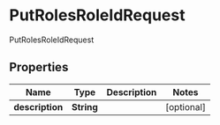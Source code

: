 

# PutRolesRoleIdRequest

PutRolesRoleIdRequest
## Properties

Name | Type | Description | Notes
------------ | ------------- | ------------- | -------------
**description** | **String** |  |  [optional]



